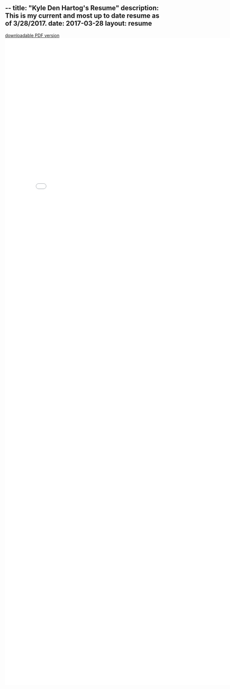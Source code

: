 --
title: "Kyle Den Hartog's Resume"
description: This is my current and most up to date resume as of 3/28/2017.
date: 2017-03-28
layout: resume
---

[downloadable PDF version](/assets/Resume-KyleDenHartog.pdf)
<embed src="/assets/Resume-KDH-Software-2021.pdf" width="800px" height="2100px" />
